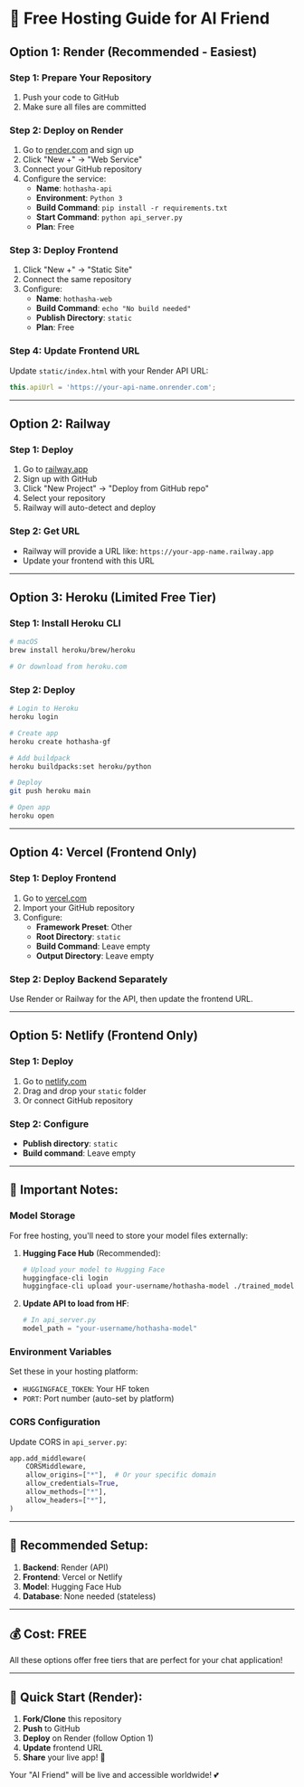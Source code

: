 # 🚀 Free Hosting Guide for AI Friend

## **Option 1: Render (Recommended - Easiest)**

### **Step 1: Prepare Your Repository**
1. Push your code to GitHub
2. Make sure all files are committed

### **Step 2: Deploy on Render**
1. Go to [render.com](https://render.com) and sign up
2. Click "New +" → "Web Service"
3. Connect your GitHub repository
4. Configure the service:
   - **Name**: `hothasha-api`
   - **Environment**: `Python 3`
   - **Build Command**: `pip install -r requirements.txt`
   - **Start Command**: `python api_server.py`
   - **Plan**: Free

### **Step 3: Deploy Frontend**
1. Click "New +" → "Static Site"
2. Connect the same repository
3. Configure:
   - **Name**: `hothasha-web`
   - **Build Command**: `echo "No build needed"`
   - **Publish Directory**: `static`
   - **Plan**: Free

### **Step 4: Update Frontend URL**
Update `static/index.html` with your Render API URL:
```javascript
this.apiUrl = 'https://your-api-name.onrender.com';
```

---

## **Option 2: Railway**

### **Step 1: Deploy**
1. Go to [railway.app](https://railway.app)
2. Sign up with GitHub
3. Click "New Project" → "Deploy from GitHub repo"
4. Select your repository
5. Railway will auto-detect and deploy

### **Step 2: Get URL**
- Railway will provide a URL like: `https://your-app-name.railway.app`
- Update your frontend with this URL

---

## **Option 3: Heroku (Limited Free Tier)**

### **Step 1: Install Heroku CLI**
```bash
# macOS
brew install heroku/brew/heroku

# Or download from heroku.com
```

### **Step 2: Deploy**
```bash
# Login to Heroku
heroku login

# Create app
heroku create hothasha-gf

# Add buildpack
heroku buildpacks:set heroku/python

# Deploy
git push heroku main

# Open app
heroku open
```

---

## **Option 4: Vercel (Frontend Only)**

### **Step 1: Deploy Frontend**
1. Go to [vercel.com](https://vercel.com)
2. Import your GitHub repository
3. Configure:
   - **Framework Preset**: Other
   - **Root Directory**: `static`
   - **Build Command**: Leave empty
   - **Output Directory**: Leave empty

### **Step 2: Deploy Backend Separately**
Use Render or Railway for the API, then update the frontend URL.

---

## **Option 5: Netlify (Frontend Only)**

### **Step 1: Deploy**
1. Go to [netlify.com](https://netlify.com)
2. Drag and drop your `static` folder
3. Or connect GitHub repository

### **Step 2: Configure**
- **Publish directory**: `static`
- **Build command**: Leave empty

---

## **🔧 Important Notes:**

### **Model Storage**
For free hosting, you'll need to store your model files externally:

1. **Hugging Face Hub** (Recommended):
   ```bash
   # Upload your model to Hugging Face
   huggingface-cli login
   huggingface-cli upload your-username/hothasha-model ./trained_model
   ```

2. **Update API to load from HF**:
   ```python
   # In api_server.py
   model_path = "your-username/hothasha-model"
   ```

### **Environment Variables**
Set these in your hosting platform:
- `HUGGINGFACE_TOKEN`: Your HF token
- `PORT`: Port number (auto-set by platform)

### **CORS Configuration**
Update CORS in `api_server.py`:
```python
app.add_middleware(
    CORSMiddleware,
    allow_origins=["*"],  # Or your specific domain
    allow_credentials=True,
    allow_methods=["*"],
    allow_headers=["*"],
)
```

---

## **🎯 Recommended Setup:**

1. **Backend**: Render (API)
2. **Frontend**: Vercel or Netlify
3. **Model**: Hugging Face Hub
4. **Database**: None needed (stateless)

---

## **💰 Cost: FREE**

All these options offer free tiers that are perfect for your chat application!

---

## **🚀 Quick Start (Render):**

1. **Fork/Clone** this repository
2. **Push** to GitHub
3. **Deploy** on Render (follow Option 1)
4. **Update** frontend URL
5. **Share** your live app! 🎉

Your "AI Friend" will be live and accessible worldwide! 💕
